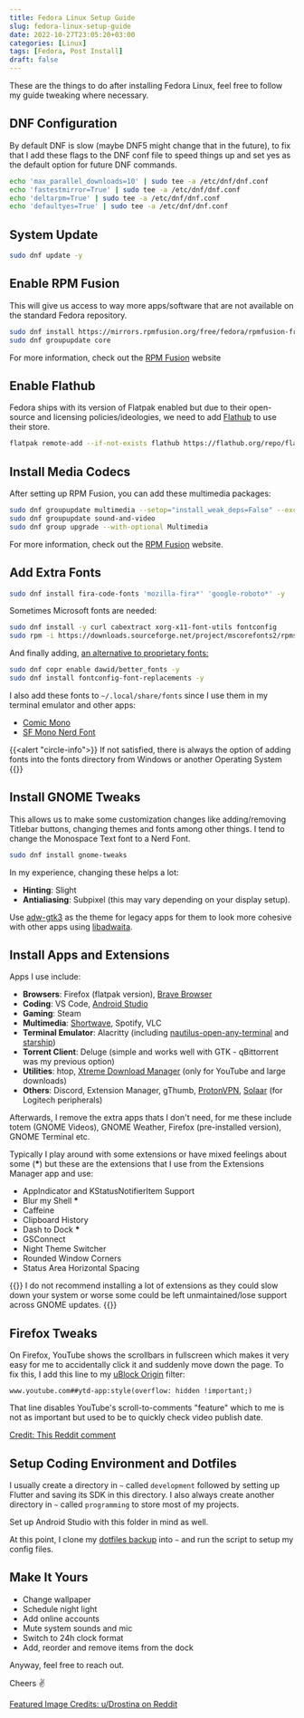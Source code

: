 ```yaml
---
title: Fedora Linux Setup Guide
slug: fedora-linux-setup-guide
date: 2022-10-27T23:05:20+03:00
categories: [Linux]
tags: [Fedora, Post Install]
draft: false
---
```


These are the things to do after installing Fedora Linux, feel free to follow my guide tweaking where necessary.

<!--more-->

## DNF Configuration

By default DNF is slow (maybe DNF5 might change that in the future), to fix that I add these flags to the DNF conf file to speed things up and set yes as the default option for future DNF commands.

```sh
echo 'max_parallel_downloads=10' | sudo tee -a /etc/dnf/dnf.conf
echo 'fastestmirror=True' | sudo tee -a /etc/dnf/dnf.conf
echo 'deltarpm=True' | sudo tee -a /etc/dnf/dnf.conf
echo 'defaultyes=True' | sudo tee -a /etc/dnf/dnf.conf
```

## System Update

```sh
sudo dnf update -y
```

## Enable RPM Fusion

This will give us access to way more apps/software that are not available on the standard Fedora repository.

```sh
sudo dnf install https://mirrors.rpmfusion.org/free/fedora/rpmfusion-free-release-$(rpm -E %fedora).noarch.rpm https://mirrors.rpmfusion.org/nonfree/fedora/rpmfusion-nonfree-release-$(rpm -E %fedora).noarch.rpm
sudo dnf groupupdate core
```

For more information, check out the [RPM Fusion][rpm-fusion] website

## Enable Flathub

Fedora ships with its version of Flatpak enabled but due to their open-source and licensing policies/ideologies, we need to add [Flathub][flathub] to use their store.

```sh
flatpak remote-add --if-not-exists flathub https://flathub.org/repo/flathub.flatpakrepo
```

## Install Media Codecs

After setting up RPM Fusion, you can add these multimedia packages:

```sh
sudo dnf groupupdate multimedia --setop="install_weak_deps=False" --exclude=PackageKit-gstreamer-plugin
sudo dnf groupupdate sound-and-video
sudo dnf group upgrade --with-optional Multimedia
```

For more information, check out the [RPM Fusion][rpm-fusion] website.

## Add Extra Fonts

```sh
sudo dnf install fira-code-fonts 'mozilla-fira*' 'google-roboto*' -y
```

Sometimes Microsoft fonts are needed:

```sh
sudo dnf install -y curl cabextract xorg-x11-font-utils fontconfig
sudo rpm -i https://downloads.sourceforge.net/project/mscorefonts2/rpms/msttcore-fonts-installer-2.6-1.noarch.rpm
```

And finally adding, [an alternative to proprietary fonts:][fedora-better-fonts]

```sh
sudo dnf copr enable dawid/better_fonts -y
sudo dnf install fontconfig-font-replacements -y
```

I also add these fonts to `~/.local/share/fonts` since I use them in my terminal emulator and other apps:

- [Comic Mono][comicmono]
- [SF Mono Nerd Font][sf-mono-nf]

{{<alert "circle-info">}}
If not satisfied, there is always the option of adding fonts into the fonts directory from Windows or another Operating System
{{</alert>}}

## Install GNOME Tweaks

This allows us to make some customization changes like adding/removing Titlebar buttons, changing themes and fonts among other things. I tend to change the Monospace Text font to a Nerd Font.

```sh
sudo dnf install gnome-tweaks
```

In my experience, changing these helps a lot:

- **Hinting**: Slight
- **Antialiasing**: Subpixel (this may vary depending on your display setup).

Use [adw-gtk3] as the theme for legacy apps for them to look more cohesive with other apps using [libadwaita][libadwaita].

## Install Apps and Extensions

Apps I use include:

- **Browsers**: Firefox (flatpak version), [Brave Browser][brave]
- **Coding**: VS Code, [Android Studio][android-studio]
- **Gaming**: Steam
- **Multimedia**: [Shortwave][shortwave], Spotify, VLC
- **Terminal Emulator**: Alacritty (including [nautilus-open-any-terminal] and [starship])
- **Torrent Client**: Deluge (simple and works well with GTK - qBittorrent was my previous option)
- **Utilities**: htop, [Xtreme Download Manager][xdm] (only for YouTube and large downloads)
- **Others**: Discord, Extension Manager, gThumb, [ProtonVPN][protonvpn-fedora-download], [Solaar][solaar] (for Logitech peripherals)

Afterwards, I remove the extra apps thats I don't need, for me these include totem (GNOME Videos), GNOME Weather, Firefox (pre-installed version), GNOME Terminal etc.

Typically I play around with some extensions or have mixed feelings about some (**\***) but these are the extensions that I use from the Extensions Manager app and use:

- AppIndicator and KStatusNotifierItem Support
- Blur my Shell **\***
- Caffeine
- Clipboard History
- Dash to Dock **\***
- GSConnect
- Night Theme Switcher
- Rounded Window Corners
- Status Area Horizontal Spacing

{{<alert>}}
I do not recommend installing a lot of extensions as they could slow down your system or worse some could be left unmaintained/lose support across GNOME updates.
{{</alert>}}

## Firefox Tweaks

On Firefox, YouTube shows the scrollbars in fullscreen which makes it very easy for me to accidentally click it and suddenly move down the page. To fix this, I add this line to my [uBlock Origin][ublock-origin] filter:

```text
www.youtube.com##ytd-app:style(overflow: hidden !important;)
```

That line disables YouTube's scroll-to-comments "feature" which to me is not as important but used to be to quickly check video publish date.

[Credit: This Reddit comment][reddit-comment-firefox]

## Setup Coding Environment and Dotfiles

I usually create a directory in `~` called `development` followed by setting up Flutter and saving its SDK in this directory. I also always create another directory in `~` called `programming` to store most of my projects.

Set up Android Studio with this folder in mind as well.

At this point, I clone my [dotfiles backup][.dotfiles] into `~` and run the script to setup my config files.

## Make It Yours

- Change wallpaper
- Schedule night light
- Add online accounts
- Mute system sounds and mic
- Switch to 24h clock format
- Add, reorder and remove items from the dock

Anyway, feel free to reach out.

Cheers ✌️

[Featured Image Credits: u/Drostina on Reddit][feature-source]

<!-- Links - place alphabetically -->

[adw-gtk3]: https://github.com/lassekongo83/adw-gtk3 "An unofficial GTK3 port of libadwaita."
[android-studio]: https://developer.android.com/studio "The official Integrated Development Environment (IDE) for Android app development."
[brave]: https://brave.com/ "Brave Browser - Browser Privately!"
[comicmono]: https://github.com/dtinth/comic-mono-font "A legible monospace font...  the very typeface you’ve been trained to recognize since childhood"
[.dotfiles]: https://github.com/insidemordecai/.dotfiles "My dotfiles backup repository on GitHub"
[feature-source]: https://www.reddit.com/r/Fedora/comments/yawrfu/5120_x_1440_oc_i_present_you_my_simple_fedora/ "r/Fedora post"
[fedora]: https://getfedora.org "Fedora - Welcome to Freedom."
[fedora-better-fonts]: https://github.com/silenc3r/fedora-better-fonts "Free substitutions for popular proprietary fonts from Microsoft and Apple operating systems"
[flathub]: https://flathub.org "An app store and build service for Linux"
[libadwaita]: https://gitlab.gnome.org/GNOME/libadwaita "Libadwaita on GNOME's GitLab - Building blocks for modern GNOME applications"
[nautilus-open-any-terminal]: https://github.com/Stunkymonkey/nautilus-open-any-terminal "Nautilus plugin to allow opening any terminal"
[protonvpn-fedora-download]: https://protonvpn.com/support/official-linux-vpn-fedora/ "ProtonVPN installation guide for Fedora"
[reddit-comment-firefox]: https://www.reddit.com/r/firefox/comments/lija24/comment/gph104v/?utm_source=share&utm_medium=web2x&context=3 "comment on r/Firefox"
[rpm-fusion]: https://rpmfusion.org/Configuration "RPM Fusion's Configuration Page"
[sf-mono-nf]: https://github.com/epk/SF-Mono-Nerd-Font "Apple's SF Mono font patched with the Nerd Fonts patcher"
[shortwave]: https://flathub.org/apps/details/de.haeckerfelix.Shortwave "Shortwave is an internet radio player that provides access to a station database with over 25,000 stations."
[solaar]: https://pwr-solaar.github.io/Solaar/ "Linux Device Manager for Logitech Unifying Receivers and Devices."
[starship]: https://starship.rs/ "Command line prompt"
[ublock-origin]: https://ublockorigin.com/ "uBlock Origin - Free, open-source ad content blocker."
[xdm]: https://xtremedownloadmanager.com/ "Powerfull download accelerator and video downloader."
